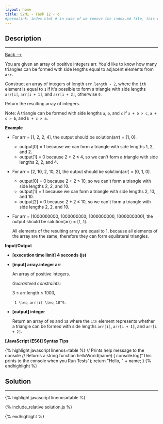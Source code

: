 ```yaml
---
layout: home
title: S2M1 - Task 12 - c
#permalink: index.html # in case of we remove the index.md file, this doc will be the index page
---
```


<div class="row">
<div class="columnStmt" markdown="1">

##  Description
------

[Back --> ](../README.md)

You are given an array of positive integers arr. You'd like to know how many triangles can be formed with side lengths equal to adjacent elements from `arr`.

Construct an array of integers of length `arr.length - 2`, where the `ith` element is equal to `1` if it's possible to form a triangle with side lengths `arr[i]`, `arr[i + 1]`, and `arr[i + 2]`, otherwise `0`.

Return the resulting array of integers.

Note: A triangle can be formed with side lengths `a`, `b`, and `c` if `a + b > c`, `a + c > b`, and `b + c > a`.

**Example**

-   For arr = [1, 2, 2, 4], the output should be solution(arr) = [1, 0].

    -   output[0] = 1 because we can form a triangle with side lengths 1, 2, and 2.
    -   output[1] = 0 because 2 + 2 ≤ 4, so we can't form a triangle with side lengths 2, 2, and 4.
  
-   For arr = [2, 10, 2, 10, 2], the output should be solution(arr) = [0, 1, 0].

    -   output[0] = 0 because 2 + 2 ≤ 10, so we can't form a triangle with side lengths 2, 2, and 10.
    -   output[1] = 1 because we can form a triangle with side lengths 2, 10, and 10.
    -   output[2] = 0 because 2 + 2 ≤ 10, so we can't form a triangle with side lengths 2, 2, and 10.
    
-   For arr = [1000000000, 1000000000, 1000000000, 1000000000], the output should be solution(arr) = [1, 1].

    All elements of the resulting array are equal to 1, because all elements of the array are the same, therefore they can form equilateral triangles.

**Input/Output**

* **[execution time limit] 4 seconds (js)**

* **[input] array.integer arr**

    An array of positive integers.

    *Guaranteed constraints:*

    3 ≤ arr.length ≤ 1000,
    
    <code type='math/tex'> 1 \leq arr[i] \leq 10^9</code>.

* **[output] integer**

    Return an array of `0`s and `1`s where the `ith` element represents whether a triangle can be formed with side lengths `arr[i]`, `arr[i + 1]`, and `arr[i + 2]`.

**[JavaScript (ES6)] Syntax Tips**

{% highlight javascript linenos=table %}
// Prints help message to the console
// Returns a string
function helloWorld(name) {
    console.log("This prints to the console when you Run Tests");
    return "Hello, " + name;
}
{% endhighlight %}

</div>
<div class="columnSol" markdown="1">

## Solution
------

{% highlight javascript linenos=table %}

{% include_relative solution.js %}

{% endhighlight %}

</div>
</div>